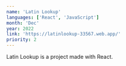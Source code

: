 ```yaml
---
name: 'Latin Lookup'
languages: ['React', 'JavaScript']
month: 'Dec'
year: 2022
link: 'https://latinlookup-33567.web.app/'
priority: 2
---
```


Latin Lookup is a project made with React.